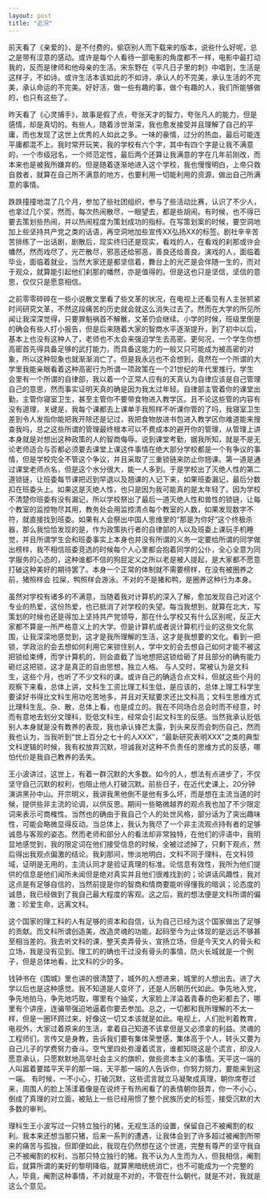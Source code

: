 ```yaml
---
layout: post
title: "近况"
---
```







前天看了《亲爱的》，是不付费的，偷窃别人而下载来的版本，说些什么好呢，总之是带有涩意的感动。或许是每个人看待一部电影的角度都不一样，电影中最打动我的，反而是律师和他母亲的生活。宋东野在《平凡日子里的刺》中唱到，生活是这样子，不如诗。或许生活本该如此的不如诗，承认人的不完美，承认生活的不完美，承认命运的不完美。好好活，做一些有趣的事，做个有趣的人，我们所能够做的，也只有这些了。

昨天看了《心灵捕手》，故事是假了点，夸张天才的智力，夸张凡人的能力，但是感情，却是真切的。有些人，随着涉世渐深，我也愈发接受并且理解了自己的平庸，而也发现了这世上优秀的人如此之多。一味的豪情，过分的热血，最后可能连平庸都混不上。我时常开玩笑，我的学校有六个字，其中有四个字是让我不满意的，一个市级冠名，一个师范定性，最后两个还算让我满意的字在几年前刚改，而本来也是被我所嫌弃的。但是随着逐渐地进入这个学校，我也慢慢明白，上帝只救自救者，就算在自己所不满意的地方，也要利用一切能利用的资源，做出自己所满意的事情。

跌跌撞撞地混了几个月，参加了些社团组织，参与了些活动比赛，认识了不少人，也拿过几个奖，然而，每次热闹散尽，一眼望去，都是些胡闹。有时候，也不得已要去策划些热闹，并以热闹程度为策划成功的指标。在写策划案的时候，要空洞地加上些坚持共产党之类的话语，再空洞地加些宣传XX弘扬XX的标签。剧社辛辛苦苦排练了一出话剧，剧散后，现实终归还是现实，看戏的人，在看戏的刹那或许会幡然，然而戏尽了，光芒散尽，邪恶还给邪恶，善良还给善良。演戏的人，面临着毕业，面临着就业，当然大家还是都坚信着，舞台上的光芒是会伴随一生的，而对于观众，就算能引起他们刹那的幡然，亦是值得的。但是这也只是坚信，坚信的意思，仅仅只是愿意相信。

之前零零碎碎在一些小说散文里看了些文革的状况，在电视上还看见有人主张抓紧时间研究文革，不然这段痛苦的历史就会就这么消失过去了。然而在大学的所见所闻让我深深觉得，只要罪魁祸首不解散，文革仍会继续。小学的时候，班级里倒是的确会有些人打小报告，但是后来随着大家的智商水平逐渐提升，到了初中以后，基本上也没有这种人了，老师也不太会来强迫学生去高密。更何况，一个学生你想高密首先得具备足够的武打能力，而具备这能力的一般又只可能成为被高密的对象，所以这种现象也就渐渐消亡了。但是我永远也不会想到，竟然在一个所谓的大学里我能亲眼看着这种高密行为所谓一项政策在一个21世纪的年代里推行。学生会里有一个所谓的自律部，我以着一个正常人应有的天真认为自律应该是自己管理自己的意思，然而事实证明天真的确是因为我太过年轻。自律部主管着你的课堂出勤，主管你寝室卫生，甚至主管你不要带食物进入教学区。且不论这些管的内容有没有道理，关键是，我每个课都去上课单手我照样不听课你管的了吗，我寝室卫生差到令人发指你能把我开除还是记过，我把食物放进书包进入教学区你难道能来搜查我吗，总之这些所谓的管理最终根本可以不费成本的避开你的管理，从管理上讲本身就是对想出这种政策的人的智商侮辱。说到课堂考勤，据我所知，就是不是无论老师适合与否都必须要去课堂上课这件事情在绝大部分学校都是一个有争议的事情，但是学校完全不管这个争议，并且采取了三重锁链来防止你翘课。第一道是通过课堂老师点名，但是这个水分很大，能一人多到。于是学校出了灭绝人性的第二道锁链，让班委每节课把迟到早退以及翘课的人记下来，如果班委漏记，最后分数扣在班委头上。如果这是灭绝人性，也只是因为我可能真的是太年轻了。因为学校不清楚你班委有没有漏记，所以学校祭出了最后一道灭绝人性和兽性的锁链，让每个教室的监控物尽其用，教务处会用监控清点每个教室的人数，如果发现数字不符，就直接找到班委。如果有人会祭出中国人思维里的“那是为你好”这个终极杀器，那么我恰恰发现的是，作为政策执行者的自律部的人以及班委上课玩手机睡觉，并且所谓学生会和班委事实上本身也并没有所谓的义务一定要给所谓的同学做出榜样，我不相信班委竞选的时候每个人心里都会抱着同学的公仆，全心全意为同学服务的心态的，这种谁都不信的狗屁定义之所以老是被人提起，是大家都不愿意打破这种美好的期待罢了。本身一个正常的体制就不需要榜样，在没有被圈养之前，猪照样会
拉屎，鸭照样会游泳。不对的不是猪和鸭，是圈养这种行为本身。

虽然对学校有诸多的不满意，当随着我对计算机的深入了解，愈加发现自己对这个专业的热爱，这份热爱，也已抵消了对学校的失望。每当我想到，就算在北大，写策划的时候也还是得加上坚持共产党领导，那在什么学校又有什么区别呢，反正大家都不算是一所严格意义上的大学。但是计算机或者说计算机行业的这些文化氛围，让我深深地感觉到，这才是我所理解的生活，这才是我想要的文化。看到一把锁，学政治的会去想如何利用它来锁住别人，学中文的会去想自己如何才能不被这把锁给束缚，而学计算机的，则会直截了当地想把这锁给砸了并且部分的确有能力砸烂这把锁，这才是真正的自由思想，独立人格。
与人交时，常被认为是文科生，这些个月，也听了不少文科的课。或许自己的确适合点文科，但就这些个月的观察下来看，总体上讲，文科生工资比理工科生低，是应该的，总体上理工科学生要读好书得比文科生用功吃苦地多，并且对天赋要求还比文科高；文科生思维方式比理科生乱、杂、散，总体上看，也是成立的。我在不同场合总会时而不经意，时而有意地去划分文理科，贬低文科生，经常会引起文科生的反感。当然我承认贬低别人本身就是没有教养的表现，我也承认锋芒太露，到头来反而会刺伤自己，然而我也认为，当我听到“世上百分之七十的人XXX”，“最新研究表明XXX”之类的典型文科逻辑的时候，我有权放弃沉默，坦诚我对这种不负责任的思维方式的反感，哪怕代价是我自己教养的丢失。

王小波讲过，这世上，有着一群沉默的大多数。如今的人，想法有点进步了，不仅坚守自己沉默的权利，也阻止他人打破沉默。前些日子，在近代史课上，20分钟演讲黑孙中山。开宗明义，我讲我黑他倒不是他有多么坏，而是想在主流当道的时候，提供些非主流的论调，以供反思。期间一些略微越界的观点我也加了不少限定词来表示可商榷性。当然也的确由于我自己个人的处世风格，部分话为了突出趣味性，可能会略微显得反动。当总体上，我认为我尽了一个非主流观点持有者的足够诚恳与客观的姿态。然而老师和部分人的看法却非常独特，在他们的评语中，我明显地感觉到，我的限定词在他们接受信息的时候，全被过滤掉了，只剩下观点，然后得出我观点偏激的结论。我刹那间，惨淡地明白，文科不同于理科，在文科领域，证明是无用的，主流认同才是验证真理的标准。论信息有效性，我所为他们提供的信息是他们闻所未闻但是绝对真实并且他们很难找到的；论讲话风趣性，我对这点是有足够自信的，当然前提是你的智商和情商要能听得懂我的暗讽；论态度的诚恳，我已经做到了我自己最大程度的客观。这之后，我的想法便是文科所谓的偏激：珍爱生命，远离文科。

这个国家的理工科的人有足够的资本和自信，认为自己已经为这个国家做出了足够的贡献。而文科所谓创造美，改造灵魂的功能，起码至今为止体现的是远远不够甚至相当差的。我去听文科的课，整天卖弄骨头，宣扬立场，但是今天文人的骨头和立场，我是没有见到。理工的的确也干过没有骨头的事情，防火长城就是一个例子，但是总体地看，比文科的少的多。

钱钟书在《围城》里也讲的很清楚了，城外的人想进来，城里的人想出去。进了大学以后也是这种感觉。我不知道是人变坏了，还是人历朝历代如此。争先地入党，争先地拍马，争先地巧取，哪里有个抽奖，大家脸上洋溢着青春的色彩都去了，哪里有个讲座，连骗带强迫地逼着你要去参加。总之，一切都和我所理解的不太一样，但是一圈环顾过来，好像这一切又本该就是如此。电视上，人们批判着教育，电视外，大家过着原来的生活，拿着自己知道不该拿但是又必须拿的利益。灵魂的工程师们，言传又是身教，告诉我们要有集体荣誉感，集体高于个人，转头又要为自己儿子的学费努力奋斗。空气里四处弥漫着谎言，谁都知晓这是个谎言，却没人愿意承认，只愿默默地高举社会主义的旗帜，做些资本主义的事情。天平这一端的人叫嚣着要踏平天平的那一端，天平那一端的人告诉你，你努力努力，要能来到这一端。
有时候，一不小心，打破沉默，这些谎言就立马凝聚成真理，朝你席卷过来，周围人的脸上荡漾着像是在说终于有热闹看了的表情朝你鼓弄，你一不小心，倒成了真理的对立面，被贴上一些已经用惯了整个民族历史的标签，接受沉默的大多数的审判。

理科生王小波写过一只特立独行的猪，无视生活的设置，保留自己不被阉割的权利。我本来还想当那只猪，后来一系列的遭遇，让我体会到了许多超过被阉割所带来的痛苦与孤独，但即便如此，我现在仍然想在这个世道，完整有尊严的坚守我自己不被阉割的权利，当那只特立独行的猪。我不认为人生而为人，但我相信，阉割后，就算所谓的美好的黎明降临，就算黑暗统统消亡，也不可能成为一个完整的人，毕竟，阉割这种事情，不对就是不对的，不管在什么朝代，就是不对，我就是这么个意见。


